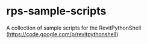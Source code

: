 rps-sample-scripts
==================

A collection of sample scripts for the RevitPythonShell (https://code.google.com/p/revitpythonshell)
